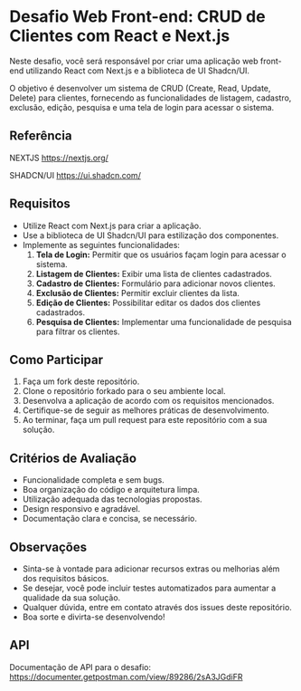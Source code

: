 # Desafio Web Front-end: CRUD de Clientes com React e Next.js

Neste desafio, você será responsável por criar uma aplicação web front-end utilizando React com Next.js e a biblioteca de UI Shadcn/UI.

O objetivo é desenvolver um sistema de CRUD (Create, Read, Update, Delete) para clientes, fornecendo as funcionalidades de listagem, cadastro, exclusão, edição, pesquisa e uma tela de login para acessar o sistema.

## Referência
NEXTJS https://nextjs.org/

SHADCN/UI https://ui.shadcn.com/

## Requisitos

- Utilize React com Next.js para criar a aplicação.
- Use a biblioteca de UI Shadcn/UI para estilização dos componentes.
- Implemente as seguintes funcionalidades:
    1. **Tela de Login:** Permitir que os usuários façam login para acessar o sistema.
    2. **Listagem de Clientes:** Exibir uma lista de clientes cadastrados.
    3. **Cadastro de Clientes:** Formulário para adicionar novos clientes.
    4. **Exclusão de Clientes:** Permitir excluir clientes da lista.
    5. **Edição de Clientes:** Possibilitar editar os dados dos clientes cadastrados.
    6. **Pesquisa de Clientes:** Implementar uma funcionalidade de pesquisa para filtrar os clientes.

## Como Participar

1. Faça um fork deste repositório.
2. Clone o repositório forkado para o seu ambiente local.
3. Desenvolva a aplicação de acordo com os requisitos mencionados.
4. Certifique-se de seguir as melhores práticas de desenvolvimento.
5. Ao terminar, faça um pull request para este repositório com a sua solução.

## Critérios de Avaliação

- Funcionalidade completa e sem bugs.
- Boa organização do código e arquitetura limpa.
- Utilização adequada das tecnologias propostas.
- Design responsivo e agradável.
- Documentação clara e concisa, se necessário.

## Observações

- Sinta-se à vontade para adicionar recursos extras ou melhorias além dos requisitos básicos.
- Se desejar, você pode incluir testes automatizados para aumentar a qualidade da sua solução.
- Qualquer dúvida, entre em contato através dos issues deste repositório.
- Boa sorte e divirta-se desenvolvendo!

## API

Documentação de API para o desafio:
https://documenter.getpostman.com/view/89286/2sA3JGdiFR


